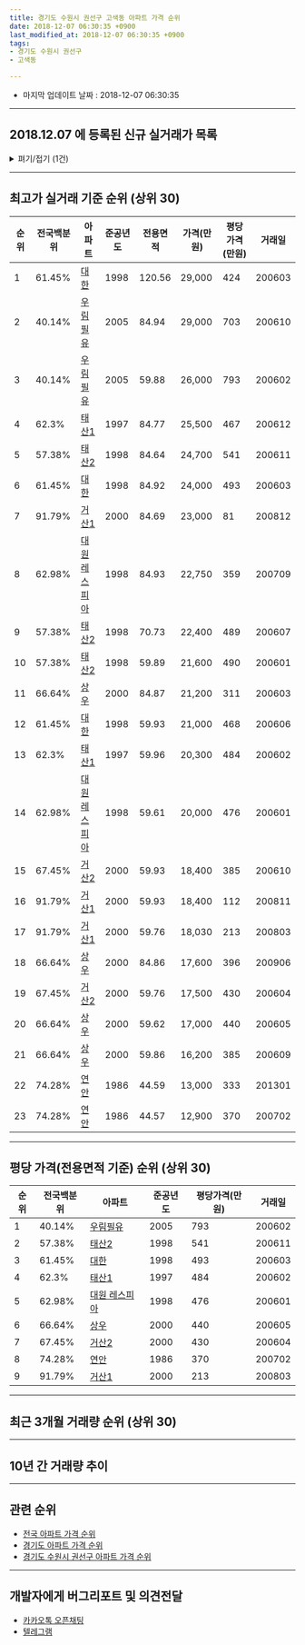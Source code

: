 ```yaml
---
title: 경기도 수원시 권선구 고색동 아파트 가격 순위
date: 2018-12-07 06:30:35 +0900
last_modified_at: 2018-12-07 06:30:35 +0900
tags:
- 경기도 수원시 권선구
- 고색동

---
```


* 마지막 업데이트 날짜 : 2018-12-07 06:30:35

---

## 2018.12.07 에 등록된 신규 실거래가 목록

<details>
<summary>펴기/접기 (1건)</summary>
<div markdown="1">

|아파트|전국백분위|준공년도|전용면적|가격(만원)|평당가격(만원)|거래일|
|---|---|---|---|---|---|---|
|[연안](https://search.naver.com/search.naver?query=%EA%B2%BD%EA%B8%B0%EB%8F%84+%EC%88%98%EC%9B%90%EC%8B%9C+%EA%B6%8C%EC%84%A0%EA%B5%AC+%EA%B3%A0%EC%83%89%EB%8F%99+%EC%97%B0%EC%95%88)|74.28%|1986|44.57|12,350|914|<span style="color:red">201811</span>|


</div>
</details>

---

## 최고가 실거래 기준 순위 (상위 30)


|순위|전국백분위|아파트|준공년도|전용면적|가격(만원)|평당가격(만원)|거래일|
|---|---|---|---|---|---|---|---|
|1|61.45%|[대한](https://search.naver.com/search.naver?query=%EA%B2%BD%EA%B8%B0%EB%8F%84+%EC%88%98%EC%9B%90%EC%8B%9C+%EA%B6%8C%EC%84%A0%EA%B5%AC+%EA%B3%A0%EC%83%89%EB%8F%99+%EB%8C%80%ED%95%9C)|1998|120.56|29,000|424|200603|
|2|40.14%|[우림필유](https://search.naver.com/search.naver?query=%EA%B2%BD%EA%B8%B0%EB%8F%84+%EC%88%98%EC%9B%90%EC%8B%9C+%EA%B6%8C%EC%84%A0%EA%B5%AC+%EA%B3%A0%EC%83%89%EB%8F%99+%EC%9A%B0%EB%A6%BC%ED%95%84%EC%9C%A0)|2005|84.94|29,000|703|200610|
|3|40.14%|[우림필유](https://search.naver.com/search.naver?query=%EA%B2%BD%EA%B8%B0%EB%8F%84+%EC%88%98%EC%9B%90%EC%8B%9C+%EA%B6%8C%EC%84%A0%EA%B5%AC+%EA%B3%A0%EC%83%89%EB%8F%99+%EC%9A%B0%EB%A6%BC%ED%95%84%EC%9C%A0)|2005|59.88|26,000|793|200602|
|4|62.3%|[태산1](https://search.naver.com/search.naver?query=%EA%B2%BD%EA%B8%B0%EB%8F%84+%EC%88%98%EC%9B%90%EC%8B%9C+%EA%B6%8C%EC%84%A0%EA%B5%AC+%EA%B3%A0%EC%83%89%EB%8F%99+%ED%83%9C%EC%82%B01)|1997|84.77|25,500|467|200612|
|5|57.38%|[태산2](https://search.naver.com/search.naver?query=%EA%B2%BD%EA%B8%B0%EB%8F%84+%EC%88%98%EC%9B%90%EC%8B%9C+%EA%B6%8C%EC%84%A0%EA%B5%AC+%EA%B3%A0%EC%83%89%EB%8F%99+%ED%83%9C%EC%82%B02)|1998|84.64|24,700|541|200611|
|6|61.45%|[대한](https://search.naver.com/search.naver?query=%EA%B2%BD%EA%B8%B0%EB%8F%84+%EC%88%98%EC%9B%90%EC%8B%9C+%EA%B6%8C%EC%84%A0%EA%B5%AC+%EA%B3%A0%EC%83%89%EB%8F%99+%EB%8C%80%ED%95%9C)|1998|84.92|24,000|493|200603|
|7|91.79%|[거산1](https://search.naver.com/search.naver?query=%EA%B2%BD%EA%B8%B0%EB%8F%84+%EC%88%98%EC%9B%90%EC%8B%9C+%EA%B6%8C%EC%84%A0%EA%B5%AC+%EA%B3%A0%EC%83%89%EB%8F%99+%EA%B1%B0%EC%82%B01)|2000|84.69|23,000|81|200812|
|8|62.98%|[대원 레스피아](https://search.naver.com/search.naver?query=%EA%B2%BD%EA%B8%B0%EB%8F%84+%EC%88%98%EC%9B%90%EC%8B%9C+%EA%B6%8C%EC%84%A0%EA%B5%AC+%EA%B3%A0%EC%83%89%EB%8F%99+%EB%8C%80%EC%9B%90+%EB%A0%88%EC%8A%A4%ED%94%BC%EC%95%84)|1998|84.93|22,750|359|200709|
|9|57.38%|[태산2](https://search.naver.com/search.naver?query=%EA%B2%BD%EA%B8%B0%EB%8F%84+%EC%88%98%EC%9B%90%EC%8B%9C+%EA%B6%8C%EC%84%A0%EA%B5%AC+%EA%B3%A0%EC%83%89%EB%8F%99+%ED%83%9C%EC%82%B02)|1998|70.73|22,400|489|200607|
|10|57.38%|[태산2](https://search.naver.com/search.naver?query=%EA%B2%BD%EA%B8%B0%EB%8F%84+%EC%88%98%EC%9B%90%EC%8B%9C+%EA%B6%8C%EC%84%A0%EA%B5%AC+%EA%B3%A0%EC%83%89%EB%8F%99+%ED%83%9C%EC%82%B02)|1998|59.89|21,600|490|200601|
|11|66.64%|[상우](https://search.naver.com/search.naver?query=%EA%B2%BD%EA%B8%B0%EB%8F%84+%EC%88%98%EC%9B%90%EC%8B%9C+%EA%B6%8C%EC%84%A0%EA%B5%AC+%EA%B3%A0%EC%83%89%EB%8F%99+%EC%83%81%EC%9A%B0)|2000|84.87|21,200|311|200603|
|12|61.45%|[대한](https://search.naver.com/search.naver?query=%EA%B2%BD%EA%B8%B0%EB%8F%84+%EC%88%98%EC%9B%90%EC%8B%9C+%EA%B6%8C%EC%84%A0%EA%B5%AC+%EA%B3%A0%EC%83%89%EB%8F%99+%EB%8C%80%ED%95%9C)|1998|59.93|21,000|468|200606|
|13|62.3%|[태산1](https://search.naver.com/search.naver?query=%EA%B2%BD%EA%B8%B0%EB%8F%84+%EC%88%98%EC%9B%90%EC%8B%9C+%EA%B6%8C%EC%84%A0%EA%B5%AC+%EA%B3%A0%EC%83%89%EB%8F%99+%ED%83%9C%EC%82%B01)|1997|59.96|20,300|484|200602|
|14|62.98%|[대원 레스피아](https://search.naver.com/search.naver?query=%EA%B2%BD%EA%B8%B0%EB%8F%84+%EC%88%98%EC%9B%90%EC%8B%9C+%EA%B6%8C%EC%84%A0%EA%B5%AC+%EA%B3%A0%EC%83%89%EB%8F%99+%EB%8C%80%EC%9B%90+%EB%A0%88%EC%8A%A4%ED%94%BC%EC%95%84)|1998|59.61|20,000|476|200601|
|15|67.45%|[거산2](https://search.naver.com/search.naver?query=%EA%B2%BD%EA%B8%B0%EB%8F%84+%EC%88%98%EC%9B%90%EC%8B%9C+%EA%B6%8C%EC%84%A0%EA%B5%AC+%EA%B3%A0%EC%83%89%EB%8F%99+%EA%B1%B0%EC%82%B02)|2000|59.93|18,400|385|200610|
|16|91.79%|[거산1](https://search.naver.com/search.naver?query=%EA%B2%BD%EA%B8%B0%EB%8F%84+%EC%88%98%EC%9B%90%EC%8B%9C+%EA%B6%8C%EC%84%A0%EA%B5%AC+%EA%B3%A0%EC%83%89%EB%8F%99+%EA%B1%B0%EC%82%B01)|2000|59.93|18,400|112|200811|
|17|91.79%|[거산1](https://search.naver.com/search.naver?query=%EA%B2%BD%EA%B8%B0%EB%8F%84+%EC%88%98%EC%9B%90%EC%8B%9C+%EA%B6%8C%EC%84%A0%EA%B5%AC+%EA%B3%A0%EC%83%89%EB%8F%99+%EA%B1%B0%EC%82%B01)|2000|59.76|18,030|213|200803|
|18|66.64%|[상우](https://search.naver.com/search.naver?query=%EA%B2%BD%EA%B8%B0%EB%8F%84+%EC%88%98%EC%9B%90%EC%8B%9C+%EA%B6%8C%EC%84%A0%EA%B5%AC+%EA%B3%A0%EC%83%89%EB%8F%99+%EC%83%81%EC%9A%B0)|2000|84.86|17,600|396|200906|
|19|67.45%|[거산2](https://search.naver.com/search.naver?query=%EA%B2%BD%EA%B8%B0%EB%8F%84+%EC%88%98%EC%9B%90%EC%8B%9C+%EA%B6%8C%EC%84%A0%EA%B5%AC+%EA%B3%A0%EC%83%89%EB%8F%99+%EA%B1%B0%EC%82%B02)|2000|59.76|17,500|430|200604|
|20|66.64%|[상우](https://search.naver.com/search.naver?query=%EA%B2%BD%EA%B8%B0%EB%8F%84+%EC%88%98%EC%9B%90%EC%8B%9C+%EA%B6%8C%EC%84%A0%EA%B5%AC+%EA%B3%A0%EC%83%89%EB%8F%99+%EC%83%81%EC%9A%B0)|2000|59.62|17,000|440|200605|
|21|66.64%|[상우](https://search.naver.com/search.naver?query=%EA%B2%BD%EA%B8%B0%EB%8F%84+%EC%88%98%EC%9B%90%EC%8B%9C+%EA%B6%8C%EC%84%A0%EA%B5%AC+%EA%B3%A0%EC%83%89%EB%8F%99+%EC%83%81%EC%9A%B0)|2000|59.86|16,200|385|200609|
|22|74.28%|[연안](https://search.naver.com/search.naver?query=%EA%B2%BD%EA%B8%B0%EB%8F%84+%EC%88%98%EC%9B%90%EC%8B%9C+%EA%B6%8C%EC%84%A0%EA%B5%AC+%EA%B3%A0%EC%83%89%EB%8F%99+%EC%97%B0%EC%95%88)|1986|44.59|13,000|333|201301|
|23|74.28%|[연안](https://search.naver.com/search.naver?query=%EA%B2%BD%EA%B8%B0%EB%8F%84+%EC%88%98%EC%9B%90%EC%8B%9C+%EA%B6%8C%EC%84%A0%EA%B5%AC+%EA%B3%A0%EC%83%89%EB%8F%99+%EC%97%B0%EC%95%88)|1986|44.57|12,900|370|200702|


---

## 평당 가격(전용면적 기준) 순위 (상위 30)


|순위|전국백분위|아파트|준공년도|평당가격(만원)|거래일|
|---|---|---|---|---|---|
|1|40.14%|[우림필유](https://search.naver.com/search.naver?query=%EA%B2%BD%EA%B8%B0%EB%8F%84+%EC%88%98%EC%9B%90%EC%8B%9C+%EA%B6%8C%EC%84%A0%EA%B5%AC+%EA%B3%A0%EC%83%89%EB%8F%99+%EC%9A%B0%EB%A6%BC%ED%95%84%EC%9C%A0)|2005|793|200602|
|2|57.38%|[태산2](https://search.naver.com/search.naver?query=%EA%B2%BD%EA%B8%B0%EB%8F%84+%EC%88%98%EC%9B%90%EC%8B%9C+%EA%B6%8C%EC%84%A0%EA%B5%AC+%EA%B3%A0%EC%83%89%EB%8F%99+%ED%83%9C%EC%82%B02)|1998|541|200611|
|3|61.45%|[대한](https://search.naver.com/search.naver?query=%EA%B2%BD%EA%B8%B0%EB%8F%84+%EC%88%98%EC%9B%90%EC%8B%9C+%EA%B6%8C%EC%84%A0%EA%B5%AC+%EA%B3%A0%EC%83%89%EB%8F%99+%EB%8C%80%ED%95%9C)|1998|493|200603|
|4|62.3%|[태산1](https://search.naver.com/search.naver?query=%EA%B2%BD%EA%B8%B0%EB%8F%84+%EC%88%98%EC%9B%90%EC%8B%9C+%EA%B6%8C%EC%84%A0%EA%B5%AC+%EA%B3%A0%EC%83%89%EB%8F%99+%ED%83%9C%EC%82%B01)|1997|484|200602|
|5|62.98%|[대원 레스피아](https://search.naver.com/search.naver?query=%EA%B2%BD%EA%B8%B0%EB%8F%84+%EC%88%98%EC%9B%90%EC%8B%9C+%EA%B6%8C%EC%84%A0%EA%B5%AC+%EA%B3%A0%EC%83%89%EB%8F%99+%EB%8C%80%EC%9B%90+%EB%A0%88%EC%8A%A4%ED%94%BC%EC%95%84)|1998|476|200601|
|6|66.64%|[상우](https://search.naver.com/search.naver?query=%EA%B2%BD%EA%B8%B0%EB%8F%84+%EC%88%98%EC%9B%90%EC%8B%9C+%EA%B6%8C%EC%84%A0%EA%B5%AC+%EA%B3%A0%EC%83%89%EB%8F%99+%EC%83%81%EC%9A%B0)|2000|440|200605|
|7|67.45%|[거산2](https://search.naver.com/search.naver?query=%EA%B2%BD%EA%B8%B0%EB%8F%84+%EC%88%98%EC%9B%90%EC%8B%9C+%EA%B6%8C%EC%84%A0%EA%B5%AC+%EA%B3%A0%EC%83%89%EB%8F%99+%EA%B1%B0%EC%82%B02)|2000|430|200604|
|8|74.28%|[연안](https://search.naver.com/search.naver?query=%EA%B2%BD%EA%B8%B0%EB%8F%84+%EC%88%98%EC%9B%90%EC%8B%9C+%EA%B6%8C%EC%84%A0%EA%B5%AC+%EA%B3%A0%EC%83%89%EB%8F%99+%EC%97%B0%EC%95%88)|1986|370|200702|
|9|91.79%|[거산1](https://search.naver.com/search.naver?query=%EA%B2%BD%EA%B8%B0%EB%8F%84+%EC%88%98%EC%9B%90%EC%8B%9C+%EA%B6%8C%EC%84%A0%EA%B5%AC+%EA%B3%A0%EC%83%89%EB%8F%99+%EA%B1%B0%EC%82%B01)|2000|213|200803|


---

## 최근 3개월 거래량 순위 (상위 30)


<div style="width:100%;">
    <canvas id="deal_count_ranking" height="250"></canvas>
</div>


<script>
new Chart(document.getElementById("deal_count_ranking"), {
    type: 'horizontalBar',
    data: {
        labels: ['대한', '대원 레스피아', '태산2', '연안', '거산2', '거산1', '태산1', '상우', '우림필유'],
        datasets: [{
            label: '실거래 수',
            data: [4, 3, 3, 2, 2, 2, 1, 1, 1],
            borderColor: "rgba(255, 0, 128, 1)",
            backgroundColor: "rgba(255, 0, 128, 0.5)",
            fill: false,
        }]
    },
    options: {
        responsive: true,
        title: {
            display: true,
            text: '최근 3개월 거래량 순위'
        },
        tooltips: {
            mode: 'index',
            intersect: false,
            callbacks: {
                title: function(tooltipItems, data) {
                    return "실거래 수:";
                },
                label: function(tooltipItem, data) {
                    return data.labels[tooltipItem.index] + ": " + tooltipItem.xLabel;
                }
            }
        },
        hover: {
            mode: 'nearest',
            intersect: true
        },
        scales: {
            xAxes: [{
                display: true,
                scaleLabel: {
                    display: true,
                    labelString: '실거래 수'
                },
                ticks: {
                    suggestedMin: 0,
                }
            }],
            yAxes: [{
                display: true,
                ticks: {
                    autoSkip: false,
                    callback: function(value, index, values) {
                        if (value.length > 15)
                            return value.substr(0, 13) + "...";
                        else
                            return value;
                    }
                },
                scaleLabel: {
                    display: false,
                }
            }]
        }
    }
});

</script>


---

## 10년 간 거래량 추이


<div style="width:100%;">
    <canvas id="deal_progress" height="250"></canvas>
</div>

<script>
new Chart(document.getElementById("deal_progress"), {
    type: 'line',
    data: {
        labels: ['200812','200901','200902','200903','200904','200905','200906','200907','200908','200909','200910','200911','200912','201001','201002','201003','201004','201005','201006','201007','201008','201009','201010','201011','201012','201101','201102','201103','201104','201105','201106','201107','201108','201109','201110','201111','201112','201201','201202','201203','201204','201205','201206','201207','201208','201209','201210','201211','201212','201301','201302','201303','201304','201305','201306','201307','201308','201309','201310','201311','201312','201401','201402','201403','201404','201405','201406','201407','201408','201409','201410','201411','201412','201501','201502','201503','201504','201505','201506','201507','201508','201509','201510','201511','201512','201601','201602','201603','201604','201605','201606','201607','201608','201609','201610','201611','201612','201701','201702','201703','201704','201705','201706','201707','201708','201709','201710','201711','201712','201801','201802','201803','201804','201805','201806','201807','201808','201809','201810','201811','201812'],
        datasets: [{
            label: '실거래 수',
            pointRadius: 1,
            data: [7, 11, 10, 18, 19, 16, 23, 15, 30, 22, 13, 9, 12, 21, 24, 27, 13, 7, 13, 14, 13, 14, 20, 24, 24, 26, 35, 30, 31, 5, 13, 14, 24, 25, 15, 15, 17, 13, 18, 21, 17, 11, 13, 12, 15, 11, 21, 16, 12, 13, 16, 17, 29, 24, 15, 11, 23, 23, 26, 12, 15, 18, 30, 22, 15, 15, 17, 21, 12, 29, 27, 20, 19, 24, 15, 29, 26, 21, 17, 20, 22, 16, 22, 13, 13, 15, 17, 13, 11, 13, 20, 19, 12, 12, 22, 15, 14, 8, 11, 19, 14, 18, 18, 18, 19, 10, 12, 14, 12, 12, 11, 17, 9, 6, 7, 6, 9, 12, 9, 10, 0],
            borderColor: "rgba(255, 201, 14, 1)",
            backgroundColor: "rgba(255, 201, 14, 0.5)",
            fill: true,
        }]
    },
    options: {
        responsive: true,
        title: {
            display: true,
            text: '10년간 거래량 추이'
        },
        tooltips: {
            mode: 'index',
            intersect: false,
        },
        hover: {
            mode: 'nearest',
            intersect: true
        },
        scales: {
            xAxes: [{
                display: true,
                scaleLabel: {
                    display: true,
                    labelString: '년/월'
                }
            }],
            yAxes: [{
                display: true,
                ticks: {
                    suggestedMin: 0,
                },
                scaleLabel: {
                    display: true,
                    labelString: '실거래 수'
                }
            }]
        }
    }
});

</script>


---

## 관련 순위

- [전국 아파트 가격 순위](https://inasie.github.io/apt-ranking/전국)
- [경기도 아파트 가격 순위](https://inasie.github.io/apt-ranking/경기도)
- [경기도 수원시 권선구 아파트 가격 순위](https://inasie.github.io/apt-ranking/경기도-수원시-권선구)


---

## 개발자에게 버그리포트 및 의견전달

- [카카오톡 오픈채팅](https://open.kakao.com/o/gLJUAP4)
- [텔레그램](https://t.me/inasie)

